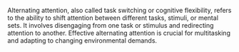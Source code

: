 Alternating attention, also called task switching or cognitive flexibility, refers to the ability to shift attention between different tasks, stimuli, or mental sets. It involves disengaging from one task or stimulus and redirecting attention to another. Effective alternating attention is crucial for multitasking and adapting to changing environmental demands.